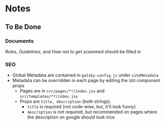 # Notes
## To Be Done

### Documents
  *Rules*, *Guidelines*, and *How not to get scammed* should be filled in

### SEO
  - Global Metadata are contained in `gatsby-config.js` under `siteMetadata`
  - Metadata can be overridden in each page by editing the `SEO` component props
    - Pages are in `src/pages/**/index.jsx` and `src/templates/**/index.jsx`
    - Props are `title, description` (both strings).
      - `title` is required (not code-wise, but, it'll look funny)
      - `description` is not required, but recommended on pages where the description on google should look nice
